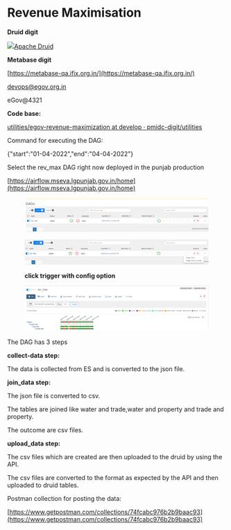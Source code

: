 # Revenue Maximisation

**Druid digit**

[![](https://druid-qa.ifix.org.in/favicon.png)Apache Druid](https://druid-qa.ifix.org.in/unified-console.html#load-data)

**Metabase digit**

[https://metabase-qa.ifix.org.in/](https://metabase-qa.ifix.org.in/)

[devops@egov.org.in](mailto:devops@egov.org.in)

eGov@4321

**Code base:**

[utilities/egov-revenue-maximization at develop · pmidc-digit/utilities](https://github.com/pmidc-digit/utilities/tree/develop/egov-revenue-maximization)

Command for executing the DAG:

{"start":"01-04-2022","end":"04-04-2022"}

Select the rev\_max DAG right now deployed in the punjab production

[https://airflow.mseva.lgpunjab.gov.in/home](https://airflow.mseva.lgpunjab.gov.in/home)

<figure><img src="../../../.gitbook/assets/image-20220830-095050.png" alt=""><figcaption></figcaption></figure>

<figure><img src="../../../.gitbook/assets/image-20220830-095020.png" alt=""><figcaption><p><strong>click trigger with config option</strong></p></figcaption></figure>

<figure><img src="../../../.gitbook/assets/image-20220830-110240.png" alt=""><figcaption></figcaption></figure>

The DAG has 3 steps

**collect-data step:**

The data is collected from ES and is converted to the json file.

**join\_data step:**

The json file is converted to csv.

The tables are joined like water and trade,water and property and trade and property.

The outcome are csv files.

**upload\_data step:**

The csv files which are created are then uploaded to the druid by using the API.

The csv files are converted to the format as expected by the API and then uploaded to druid tables.

Postman collection for posting the data:

[https://www.getpostman.com/collections/74fcabc976b2b9baac93](https://www.getpostman.com/collections/74fcabc976b2b9baac93)
